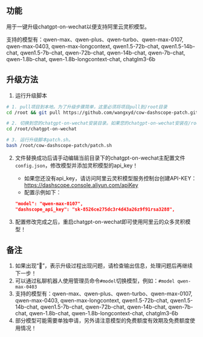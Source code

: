 ## 功能

用于一键升级chatgpt-on-wechat以便支持阿里云灵积模型。

支持的模型有：qwen-max、qwen-plus、qwen-turbo、qwen-max-0107, qwen-max-0403, qwen-max-longcontext, qwen1.5-72b-chat, qwen1.5-14b-chat, qwen1.5-7b-chat, qwen-72b-chat, qwen-14b-chat, qwen-7b-chat, qwen-1.8b-chat, qwen-1.8b-longcontext-chat, chatglm3-6b

## 升级方法

1. 运行升级脚本
```sh
# 1. pull项目到本地。为了升级步骤简单，这里必须将项目pull到/root目录
cd /root && git pull https://github.com/wangxyd/cow-dashscope-patch.git

# 2. 切换到您的chatgpt-on-wechat安装目录。如果您的chatgpt-on-wechat安装在/root/chatgpt-on-wechat目录，使用如下命令切换到该目录:
cd /root/chatgpt-on-wechat

# 3. 运行升级脚本patch.sh。
bash /root/cow-dashscope-patch/patch.sh
```

2. 文件替换成功后请手动编辑当前目录下的chatgpt-on-wechat主配置文件`config.json`，修改模型并添加灵积模型的api_key！
    + 如果您还没有api_key，请访问阿里云灵积模型服务控制台创建API-KEY：https://dashscope.console.aliyun.com/apiKey
    + 配置示例如下：
    ```json
    "model": "qwen-max-0107",
    "dashscope_api_key": "sk-8526ce275dc3r4d43a26z9f91rsa3288",
    ```

3. 配置修改完成之后，重启chatgpt-on-wechat即可使用阿里云的众多灵积模型！

## 备注

1. 如果出现“🔴”，表示升级过程出现问题，请检查输出信息，处理问题后再继续下一步！
2. 可以通过私聊机器人使用管理员命令`#model`切换模型，例如：`#model qwen-max-0403`
3. 支持的模型有：qwen-max、qwen-plus、qwen-turbo、qwen-max-0107, qwen-max-0403, qwen-max-longcontext, qwen1.5-72b-chat, qwen1.5-14b-chat, qwen1.5-7b-chat, qwen-72b-chat, qwen-14b-chat, qwen-7b-chat, qwen-1.8b-chat, qwen-1.8b-longcontext-chat, chatglm3-6b
4. 部分模型可能需要单独申请，另外请注意模型的免费额度有效期及免费额度使用情况！